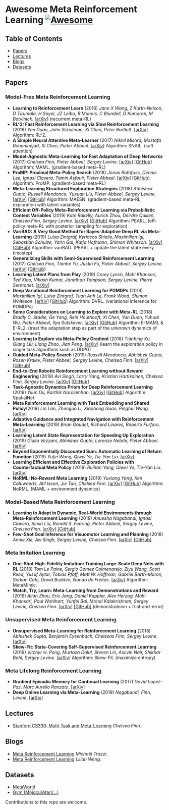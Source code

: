 

<!--
 * @version:
 * @Author:  StevenJokess https://github.com/StevenJokess
 * @Date: 2020-11-08 14:54:45
 * @LastEditors:  StevenJokess https://github.com/StevenJokess
 * @LastEditTime: 2020-11-08 14:55:02
 * @Description:
 * @TODO::
 * @Reference:https://github.com/metarl/awesome-metarl/edit/master/README.md
-->
# Awesome Meta Reinforcement Learning [![Awesome](https://cdn.rawgit.com/sindresorhus/awesome/d7305f38d29fed78fa85652e3a63e154dd8e8829/media/badge.svg)](https://github.com/sindresorhus/awesome)


## Table of Contents

* [Papers](#Papers)
* [Lectures](#Lectures)
* [Blogs](#Blogs)
* [Datasets](#Datasets)


## Papers

### Model-Free Meta Reinforcement Learning

* __Learning to Reinforcement Learn__ (2016) _Jane X Wang, Z Kurth-Nelson, D Tirumala, H Soyer, JZ Leibo, R Munois, C Blundell, D Kumaran, M Botvinick_. [[arXiv]](https://arxiv.org/abs/1611.05763) (recurrent meta-RL)
* __RL^2: Fast Reinforcement Learning via Slow Reinforcement Learning__ (2016) _Yan Duan, John Schulman, Xi Chen, Peter Bartlett_. [[arXiv]](https://arxiv.org/abs/1611.02779) Algorithm: RL^2.
* __A Simple Neural Attentive Meta-Learner__ (2017) _Nikhil Mishra, Mostafa Rohaninejad, Xi Chen, Pieter Abbeel_. [[arXiv]](https://arxiv.org/abs/1707.03141) Algorithm: SNAIL. (soft attention)
* __Model-Agnostic Meta-Learning for Fast Adaptation of Deep Networks__ (2017) _Chelsea Finn, Pieter Abbeel, Sergey Levine_. [[arXiv]](https://arxiv.org/abs/1703.03400) [[GitHub]](https://github.com/cbfinn/maml_rl) Algorithm: MAML. (gradient-based meta-RL)
* __ProMP: Proximal Meta-Policy Search__ (2018) _Jonas Rothfuss, Dennis Lee, Ignasi Clavera, Tamin Asfouir, Pieter Abbeel_. [[arXiv]](https://arxiv.org/abs/1810.06784) [[GitHub]](https://github.com/jonasrothfuss/ProMP) Algorithm: ProMP. (gradient-based meta-RL)
* __Meta-Learning Structured Exploration Strategies__ (2018) _Abhishek Gupta, Russell Mendonca, Yuxuan Liu, Pieter Abbeel, Sergey Levine_. [[arXiv]](https://arxiv.org/abs/1802.07245) [[GitHub]](https://github.com/russellmendonca/maesn_suite) Algorithm: MAESN. (gradient-based meta-RL, exploration with latent variables)
* __Efficient Off-Policy Meta-Reinforcement Learning via Probabilistic Context Variables__ (2019) _Kate Rakelly, Aurick Zhou, Deirdre Quillen, Chelsea Finn, Sergey Levine_. [[arXiv]](https://arxiv.org/abs/1903.08254) [[GitHub]](https://github.com/katerakelly/oyster) Algorithm: PEARL. (off-policy meta-RL with posterior sampling for exploration)
* __VariBAD: A Very Good Method for Bayes-Adaptive Deep RL via Meta-Learning__ (2019) _Luisa Zintgraf, Kyriacos Shialis, Maximilian Igl, Sebastian Schulze, Yarin Gal, Katja Hofmann, Shimon Whiteson_. [[arXiv]](https://arxiv.org/abs/1910.08348) [[GitHub]](https://github.com/lmzintgraf/varibad) Algorithm: variBAD. (PEARL + update the latent state every timestep)
* __Generalizing Skills with Semi-Supervised Reinforcement Learning__ (2017) _Chelsea Finn, Tianhe Yu, Justin Fu, Pieter Abbeel, Sergey Levine_. [[arXiv]](https://arxiv.org/abs/1612.00429) [[GitHub]](https://github.com/cbfinn/gps/tree/ssrl)
* __Learning Latent Plans from Play__ (2019) _Corey Lynch, Mohi Khansari, Ted Xiao, Vikash Kumar, Janathan Tompson, Sergey Levine, Pierre Sermanet_. [[arXiv]](https://arxiv.org/abs/1903.01973)
* __Deep Variational Reinforcement Learning for POMDPs__ (2018) _Maximilian Igl, Luisa Zintgraf, Tuan Anh Le, Frank Wood, Shimon Whiteson_. [[arXiv]](https://arxiv.org/abs/1806.02426) [[GitHub]](https://github.com/maximilianigl/DVRL) Algorithm: DVRL. (variational inference for POMDPs)
* __Some Considerations on Learning to Explore with Meta-RL__ (2018) _Bradly C. Stadie, Ge Yang, Rein Houthooft, Xi Chen, Yan Duan, Yuhuai Wu, Pieter Abbeel, Ilya Sutskever_. [[arXiv]](https://arxiv.org/abs/1803.01118) [[GitHub]](https://github.com/geyang/e-maml) Algorithm: E-MAML & E-RL2. (treat the adaptation step as part of the unknown dynamics of environment)
* __Learning to Explore via Meta-Policy Gradient__ (2018) _Tianbing Xu, Qiang Liu, Liang Zhao, Jian Peng_. [[arXiv]](https://arxiv.org/abs/1803.05044) (learn the exploration policy in single task algorithms such as DDPG)
* __Guided Meta-Policy Search__ (2019) _Russell Mendonca, Abhishek Gupta, Rosen Kralev, Pieter Abbeel, Sergey Levine, Chelsea Finn_. [[arXiv]](https://arxiv.org/abs/1904.00956) [[GitHub]](https://github.com/RussellM2020/GMPS)
* __End-to-End Robotic Reinforcement Learning without Reward Engineering__ (2019) _Avi Singh, Larry Yang, Kristian Hartikainen, Chelsea Finn, Sergey Levine_. [[arXiv]](https://arxiv.org/abs/1904.07854) [[GitHub]](https://github.com/avisingh599/reward-learning-rl)
* __Task-Agnostic Dynamics Priors for Deep Reinforcement Learning__ (2019) _Yilun Du, Karthik Narasimhan_. [[arXiv]](https://arxiv.org/abs/1905.04819) [[GitHub]](https://github.com/yilundu/task_agnostic_dynamics_prior) Algorithm: SpatialNet.
* __Meta Reinforcement Learning with Task Embedding and Shared Policy__(2019) _Lin Lan, Zhenguo Li, Xiaohong Guan, Pinghui Wang_. [[arXiv]](https://arxiv.org/abs/1905.06527)
* __Adaptive Guidance and Integrated Navigation with Reinforcement Meta-Learning__ (2019) _Brian Gaudet, Richard Linares, Roberto Furfaro_. [[arXiv]](https://arxiv.org/abs/1904.09865)
* __Learning Latent State Representation for Speeding Up Exploration__ (2019) _Giulia Vezzani, Abhishek Gupta, Lorenzo Natale, Pieter Abbeel_. [[arXiv]](https://arxiv.org/abs/1905.12621)
* __Beyond Exponentially Discounted Sum: Automatic Learning of Return Function__ (2019) _Yufei Wang, Qiwei Ye, Tie-Yan Liu_. [[arXiv]](https://arxiv.org/abs/1905.11591)
* __Learning Efficient and Effective Exploration Policies with Counterfactual Meta Policy__ (2019)  _Ruihan Yang, Qiwei Ye, Tie-Yan Liu_. [[arXiv]](https://arxiv.org/abs/1905.11583)
* __NoRML: No-Reward Meta Learning__ (2019) _Yuxiang Yang, Ken Caluwaerts, Atil Iscen, Jie Tan, Chelsea Finn_. [[arXiv]](https://arxiv.org/abs/1903.01063) [[GitHub]](https://github.com/google-research/google-research/tree/master/norml) Algorithm: NoRML. (MAML + environment dynamics)

### Model-Based Meta Reinforcement Learning

* __Learning to Adapt in Dynamic, Real-World Environments through Meta-Reinforcement Learning__ (2018) _Anuesha Nagabandi, Ignasi Clavera, Simin Liu, Ronald S. Fearing, Pieter Abbeel, Sergey Levine, Chelsea Finn_. [[arXiv]](https://arxiv.org/abs/1803.11347) [[GitHub]](https://github.com/iclavera/learning_to_adapt)
* __Few-Shot Goal Inference for Visuomotor Learning and Planning__ (2018) _Annie Xie, Avi Singh, Sergey Levine, Chelsea Finn_. [[arXiv]](https://arxiv.org/abs/1810.00482) [[GitHub]](https://github.com/anxie/meta_classifier)

### Meta Imitation Learning

* __One-Shot High-Fidelity Imitation: Training Large-Scale Deep Nets with RL__ (2018) _Tom Le Paine, Sergio Gomez Colmenarejo, Ziyu Wang, Scott Reed, Yusuf Aytar, Tobias Pfaff, Matt W. Hoffman, Gabriel Barth-Maron, Serkan Cabi, David Budden, Nando de Freitas_. [[arXiv]](http://arxiv.org/abs/1810.05017) Algorithm: MetaMimic.
* __Watch, Try, Learn: Meta-Learning from Demonstrations and Reward__ (2019) _Allan Zhou, Eric Jang, Daniel Kappler, Alex Herzog, Mohi Khansari, Paul Wohlhart, Yunfei Bai, Mrinal Kalakrishnan, Sergey Levine, Chelsea Finn_. [[arXiv]](https://arxiv.org/abs/1906.03352) [[GitHub]](https://github.com/google-research/tensor2robot/tree/master/research/vrgripper) (demonstrateion + trial-and-error)

### Unsupervised Meta Reinforcement Learning

* __Unsupervised Meta-Learning for Reinforcement Learning__ (2018) _Abhishek Gupta, Benjamin Eysenbach, Chelseas Finn, Sergey Levine_. [[arXiv]](https://arxiv.org/abs/1806.04640)
* __Skew-Fit: State-Covering Self-Supervised Reinforcement Learning__ (2019) _Vitchyr H. Pong, Murtaza Dalal, Steven Lin, Ascvin Nair, Shikhar Bahl, Sergey Levine_. [[arXiv]](https://arxiv.org/abs/1903.03698) Algorithm: Skew-Fit. (maximize entropy)

### Meta Lifelong Reinforcement Learning

* __Gradient Episodic Memory for Continual Learning__ (2017) _David Lopez-Paz, Marc Aurelio Ranzato_. [[arXiv]](https://arxiv.org/abs/1706.08840)
* __Deep Online Learning via Meta-Learning__ (2019) _Nagabandi, Finn, Levine_. [[arXiv]](https://arxiv.org/abs/1812.07671)


## Lectures

* [Stanford CS330: Multi-Task and Meta-Learning](https://cs330.stanford.edu) _Chelsea Finn_.


## Blogs

* [Meta Reinforcement Learning](https://blog.floydhub.com/meta-rl/) _Michaël Trazzi_.
* [Meta Reinforcement Learning](https://lilianweng.github.io/lil-log/2019/06/23/meta-reinforcement-learning.html) _Lilian Weng_.


## Datasets

* [MetaWorld](https://github.com/rlworkgroup/metaworld)
* [Gym (Mojocu/Atari/...)](https://github.com/openai/gym)


Contributions to this repo are welcome.
